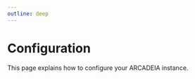 ```yaml
---
outline: deep
---
```


# Configuration

This page explains how to configure your ARCADEIA instance.
